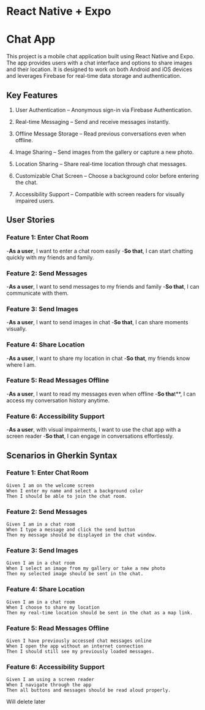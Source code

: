 # React Native + Expo
# Chat App

This project is a mobile chat application built using React Native and Expo. The app provides users with a chat interface and options to share images and their location. It is designed to work on both Android and iOS devices and leverages Firebase for real-time data storage and authentication.

## Key Features

1. User Authentication – Anonymous sign-in via Firebase Authentication.

2. Real-time Messaging – Send and receive messages instantly.

3. Offline Message Storage – Read previous conversations even when offline.

4. Image Sharing – Send images from the gallery or capture a new photo.

5. Location Sharing – Share real-time location through chat messages.

6. Customizable Chat Screen – Choose a background color before entering the chat.

7. Accessibility Support – Compatible with screen readers for visually impaired users.



## User Stories

### Feature 1: Enter Chat Room
-**As a user**, I want to enter a chat room easily
-**So that**, I can start chatting quickly with my friends and family.

### Feature 2: Send Messages
-**As a user**, I want to send messages to my friends and family
-**So that**, I can communicate with them.

### Feature 3: Send Images
-**As a user**, I want to send images in chat
-**So that**, I can share moments visually.

### Feature 4: Share Location
-**As a user**, I want to share my location in chat
-**So that**, my friends know where I am.

### Feature 5: Read Messages Offline
-**As a user**, I want to read my messages even when offline
-**So tha**t**, I can access my conversation history anytime.

### Feature 6: Accessibility Support
-**As a user**, with visual impairments, I want to use the chat app with a screen reader
-**So that**, I can engage in conversations effortlessly.

## Scenarios in Gherkin Syntax

### Feature 1: Enter Chat Room
```
Given I am on the welcome screen
When I enter my name and select a background color
Then I should be able to join the chat room.
```

### Feature 2: Send Messages
```
Given I am in a chat room
When I type a message and click the send button
Then my message should be displayed in the chat window.
```

### Feature 3: Send Images
```
Given I am in a chat room
When I select an image from my gallery or take a new photo
Then my selected image should be sent in the chat.
```

### Feature 4: Share Location
```
Given I am in a chat room
When I choose to share my location
Then my real-time location should be sent in the chat as a map link.
```

### Feature 5: Read Messages Offline
```
Given I have previously accessed chat messages online
When I open the app without an internet connection
Then I should still see my previously loaded messages.
```

### Feature 6: Accessibility Support
```
Given I am using a screen reader
When I navigate through the app
Then all buttons and messages should be read aloud properly.
```

Will delete later
